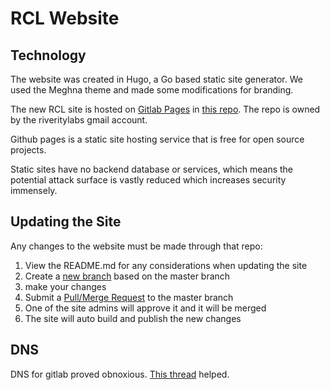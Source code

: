 # RCL Website

## Technology

The website was created in Hugo, a Go based static site generator. We used the Meghna theme and made some modifications for branding. 

The new RCL site is hosted on [Gitlab Pages](https://about.gitlab.com/product/pages/) in [this repo](https://gitlab.com/RiverCityLabs/website).  The repo is owned by the riveritylabs gmail account.

Github pages is a static site hosting service that is free for open source projects.

Static sites have no backend database or services, which means the potential attack surface is vastly reduced which increases security immensely.

## Updating the Site

Any changes to the website must be made through that repo:

1. View the README.md for any considerations when updating the site
2. Create a [new branch](https://docs.gitlab.com/ee/gitlab-basics/create-branch.html#how-to-create-a-branch) based on the master branch
3.  make your changes
4. Submit a [Pull/Merge Request](https://docs.gitlab.com/ee/gitlab-basics/add-merge-request.html) to the master branch
5. One of the site admins will approve it and it will be merged
6. The site will auto build and publish the new changes

## DNS

DNS for gitlab proved obnoxious. [This thread](https://stackoverflow.com/questions/48913026/gitlab-pages-failed-to-verify-domain-ownership) helped.

